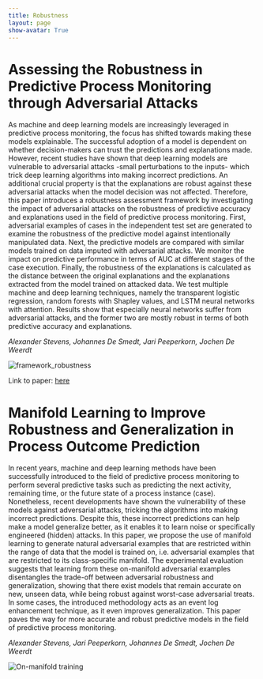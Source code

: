 ```yaml
---
title: Robustness
layout: page
show-avatar: True
---
```

# Assessing the Robustness in Predictive Process Monitoring through Adversarial Attacks

As machine and deep learning models are increasingly leveraged in predictive process monitoring, the focus has shifted towards making these models explainable. 
The successful adoption of a model is dependent on whether decision-makers can trust the predictions and explanations made. 
However, recent studies have shown that deep learning models are vulnerable to adversarial attacks -small perturbations to the inputs- which trick deep learning algorithms into making incorrect predictions. 
An additional crucial property is that the explanations are robust against these adversarial attacks when the model decision was not affected. 
Therefore, this paper introduces a robustness assessment framework by investigating the impact of adversarial attacks on the robustness of predictive accuracy and explanations used in the field of predictive process monitoring. 
First, adversarial examples of cases in the independent test set are generated to examine the robustness of the predictive model against intentionally manipulated data. 
Next, the predictive models are compared with similar models trained on data imputed with adversarial attacks. We monitor the impact on predictive performance in terms of AUC at different stages of the case execution. 
Finally, the robustness of the explanations is calculated as the distance between the original explanations and the explanations extracted from the model trained on attacked data. We test multiple machine and deep learning techniques, namely the transparent logistic regression, random forests with Shapley values, and LSTM neural networks with attention. 
Results show that especially neural networks suffer from adversarial attacks, and the former two are mostly robust in terms of both predictive accuracy and explanations.

*Alexander Stevens, Johannes De Smedt, Jari Peeperkorn, Jochen De Weerdt*

![framework_robustness](https://user-images.githubusercontent.com/75080516/207954025-bd0ed25a-d0bd-403e-9eb0-63cf5ab1d94c.png)

Link to paper: <a href="https://ieeexplore.ieee.org/document/9980753)"> here </a>

# Manifold Learning to Improve Robustness and Generalization in Process Outcome Prediction

In recent years, machine and deep learning methods have been successfully introduced to the field of predictive process monitoring to perform several predictive tasks such as predicting the next activity, remaining time, or the future state of a process instance (case). Nonetheless, recent developments have shown the vulnerability of these models against adversarial attacks, tricking the algorithms into making incorrect predictions. Despite this, these incorrect predictions can help make a model generalize better, as it enables it to learn noise or specifically engineered (hidden) attacks. In this paper, we propose the use of manifold learning to generate natural adversarial examples that are restricted within the range of data that the model is trained on, i.e. adversarial examples that are restricted to its class-specific manifold. The experimental evaluation suggests that learning from these on-manifold adversarial examples disentangles the trade-off between adversarial robustness and generalization, showing that there exist models that remain accurate on new, unseen data, while being robust against worst-case adversarial treats. In some cases, the introduced methodology acts as an event log enhancement technique, as it even improves generalization. This paper paves the way for more accurate and robust predictive models in the field of predictive process monitoring.

*Alexander Stevens, Jari Peeperkorn, Johannes De Smedt, Jochen De Weerdt*

![On-manifold training](https://user-images.githubusercontent.com/75080516/229744467-9b6bad21-5f83-45a5-b40a-bbe4942faa33.PNG)

